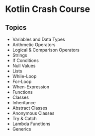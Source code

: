 # Kotlin Crash Course

## Topics

- Variables and Data Types
- Arithmetic Operators
- Logical & Comparison Operators
- Strings
- If Conditions
- Null Values
- Lists
- While-Loop
- For-Loop
- When-Expression
- Functions
- Classes
- Inheritance
- Abstract Classes
- Anonymous Classes
- Try & Catch
- Lambda Functions
- Generics

